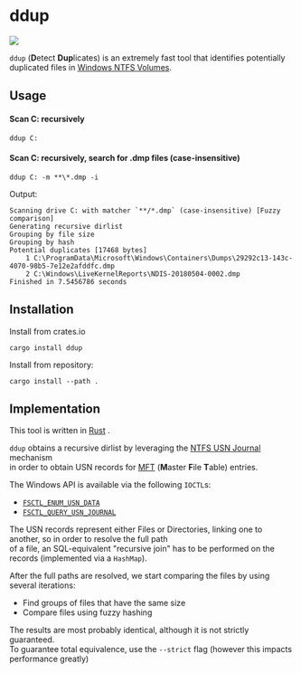 # ddup

![](https://github.com/netaneld122/ddup/workflows/Rust/badge.svg)

`ddup` (**D**etect **Dup**licates) is an extremely fast tool that identifies potentially duplicated files in 
[Windows NTFS Volumes](https://en.wikipedia.org/wiki/NTFS).

## Usage
 
#### Scan C: recursively 
 ```
ddup C:
```

#### Scan C: recursively, search for .dmp files (case-insensitive) 
```
ddup C: -m **\*.dmp -i
```
Output:
```
Scanning drive C: with matcher `**/*.dmp` (case-insensitive) [Fuzzy comparison]
Generating recursive dirlist
Grouping by file size
Grouping by hash
Potential duplicates [17468 bytes]
	1 C:\ProgramData\Microsoft\Windows\Containers\Dumps\29292c13-143c-4070-98b5-7e12e2afddfc.dmp
	2 C:\Windows\LiveKernelReports\NDIS-20180504-0002.dmp
Finished in 7.5456786 seconds
```

## Installation

Install from crates.io
```shell script
cargo install ddup
```

Install from repository:
```shell script
cargo install --path .
```

## Implementation

This tool is written in [Rust](https://www.rust-lang.org/) .

`ddup` obtains a recursive dirlist by leveraging the [NTFS USN Journal](https://en.wikipedia.org/wiki/USN_Journal) mechanism  
 in order to obtain USN records for [MFT](https://en.wikipedia.org/wiki/NTFS#Master_File_Table) (**M**aster **F**ile **T**able) entries.  

The Windows API is available via the following `IOCTL`s:
* [`FSCTL_ENUM_USN_DATA`](https://docs.microsoft.com/en-us/windows/win32/api/winioctl/ni-winioctl-fsctl_enum_usn_data)
* [`FSCTL_QUERY_USN_JOURNAL`](https://docs.microsoft.com/en-us/windows/win32/api/winioctl/ni-winioctl-fsctl_query_usn_journal)

The USN records represent either Files or Directories, linking one to another, so in order to resolve the full path  
of a file, an SQL-equivalent "recursive join" has to be performed on the records (implemented via a  `HashMap`).

After the full paths are resolved, we start comparing the files by using several iterations:
* Find groups of files that have the same size
* Compare files using fuzzy hashing

The results are most probably identical, although it is not strictly guaranteed.  
To guarantee total equivalence, use the `--strict` flag (however this impacts performance greatly)

